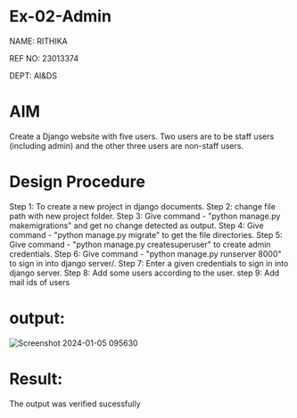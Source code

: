 # Ex-02-Admin
NAME: RITHIKA

REF NO: 23013374

DEPT: AI&DS

# AIM
Create a Django website with five users. Two users are to be staff users (including admin) and the other three users are non-staff users.

# Design Procedure

Step 1: To create a new project in django documents.
Step 2: change file path with new project folder.
Step 3: Give command - "python manage.py makemigrations" and get no change detected as output.
Step 4: Give command - "python manage.py migrate" to get the file directories.
Step 5: Give command - "python manage.py createsuperuser" to create admin credentials.
Step 6: Give command - "python manage.py runserver 8000" to sign in into django server/.
Step 7: Enter a given credentials to sign in into django server.
Step 8: Add some users according to the user.
step 9: Add mail ids of users
# output:
![Screenshot 2024-01-05 095630](https://github.com/Rithikachezhian/ODD2023-WT-Ex-02-Admin/assets/145742406/c599aced-bd69-4896-a28c-caca9dfed7e5)


# Result:
The output was verified sucessfully

